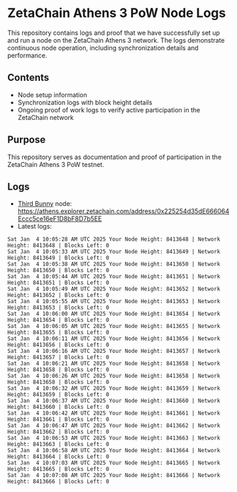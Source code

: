 # ZetaChain Athens 3 PoW Node Logs
This repository contains logs and proof that we have successfully set up and run a node on the ZetaChain Athens 3 network. The logs demonstrate continuous node operation, including synchronization details and performance.

## Contents
- Node setup information
- Synchronization logs with block height details
- Ongoing proof of work logs to verify active participation in the ZetaChain network

## Purpose
This repository serves as documentation and proof of participation in the ZetaChain Athens 3 PoW testnet.

## Logs

- [Third Bunny](https://thirdbunny.xyz/) node: https://athens.explorer.zetachain.com/address/0x225254d35dE666064Eccc5ce16eF1D8bF8D7b5EE
- Latest logs:
```
Sat Jan  4 10:05:28 AM UTC 2025 Your Node Height: 8413648 | Network Height: 8413648 | Blocks Left: 0
Sat Jan  4 10:05:33 AM UTC 2025 Your Node Height: 8413649 | Network Height: 8413649 | Blocks Left: 0
Sat Jan  4 10:05:38 AM UTC 2025 Your Node Height: 8413650 | Network Height: 8413650 | Blocks Left: 0
Sat Jan  4 10:05:44 AM UTC 2025 Your Node Height: 8413651 | Network Height: 8413651 | Blocks Left: 0
Sat Jan  4 10:05:49 AM UTC 2025 Your Node Height: 8413652 | Network Height: 8413652 | Blocks Left: 0
Sat Jan  4 10:05:55 AM UTC 2025 Your Node Height: 8413653 | Network Height: 8413653 | Blocks Left: 0
Sat Jan  4 10:06:00 AM UTC 2025 Your Node Height: 8413654 | Network Height: 8413654 | Blocks Left: 0
Sat Jan  4 10:06:05 AM UTC 2025 Your Node Height: 8413655 | Network Height: 8413655 | Blocks Left: 0
Sat Jan  4 10:06:11 AM UTC 2025 Your Node Height: 8413656 | Network Height: 8413656 | Blocks Left: 0
Sat Jan  4 10:06:16 AM UTC 2025 Your Node Height: 8413657 | Network Height: 8413657 | Blocks Left: 0
Sat Jan  4 10:06:21 AM UTC 2025 Your Node Height: 8413658 | Network Height: 8413658 | Blocks Left: 0
Sat Jan  4 10:06:26 AM UTC 2025 Your Node Height: 8413658 | Network Height: 8413658 | Blocks Left: 0
Sat Jan  4 10:06:32 AM UTC 2025 Your Node Height: 8413659 | Network Height: 8413659 | Blocks Left: 0
Sat Jan  4 10:06:37 AM UTC 2025 Your Node Height: 8413660 | Network Height: 8413660 | Blocks Left: 0
Sat Jan  4 10:06:42 AM UTC 2025 Your Node Height: 8413661 | Network Height: 8413661 | Blocks Left: 0
Sat Jan  4 10:06:47 AM UTC 2025 Your Node Height: 8413662 | Network Height: 8413662 | Blocks Left: 0
Sat Jan  4 10:06:53 AM UTC 2025 Your Node Height: 8413663 | Network Height: 8413663 | Blocks Left: 0
Sat Jan  4 10:06:58 AM UTC 2025 Your Node Height: 8413664 | Network Height: 8413664 | Blocks Left: 0
Sat Jan  4 10:07:03 AM UTC 2025 Your Node Height: 8413665 | Network Height: 8413665 | Blocks Left: 0
Sat Jan  4 10:07:08 AM UTC 2025 Your Node Height: 8413666 | Network Height: 8413666 | Blocks Left: 0
```
